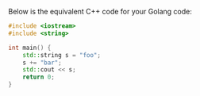  Below is the equivalent C++ code for your Golang code:

```cpp
#include <iostream>
#include <string>

int main() {
    std::string s = "foo";
    s += "bar";
    std::cout << s;
    return 0;
}
```
